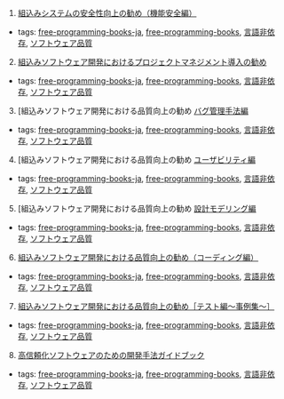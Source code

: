 1. [組込みシステムの安全性向上の勧め（機能安全編）](http://www.ipa.go.jp/files/000005118.pdf)
  * tags: [free-programming-books-ja](tags/free-programming-books-ja.md), [free-programming-books](tags/free-programming-books.md), [言語非依存](tags/言語非依存.md), [ソフトウェア品質](tags/ソフトウェア品質.md)
2. [組込みソフトウェア開発におけるプロジェクトマネジメント導入の勧め](http://www.ipa.go.jp/files/000005105.pdf)
  * tags: [free-programming-books-ja](tags/free-programming-books-ja.md), [free-programming-books](tags/free-programming-books.md), [言語非依存](tags/言語非依存.md), [ソフトウェア品質](tags/ソフトウェア品質.md)
3. [組込みソフトウェア開発における品質向上の勧め [バグ管理手法編](http://www.ipa.go.jp/files/000027629.pdf)
  * tags: [free-programming-books-ja](tags/free-programming-books-ja.md), [free-programming-books](tags/free-programming-books.md), [言語非依存](tags/言語非依存.md), [ソフトウェア品質](tags/ソフトウェア品質.md)
4. [組込みソフトウェア開発における品質向上の勧め [ユーザビリティ編](http://www.ipa.go.jp/files/000005114.pdf)
  * tags: [free-programming-books-ja](tags/free-programming-books-ja.md), [free-programming-books](tags/free-programming-books.md), [言語非依存](tags/言語非依存.md), [ソフトウェア品質](tags/ソフトウェア品質.md)
5. [組込みソフトウェア開発における品質向上の勧め [設計モデリング編](http://www.ipa.go.jp/files/000005113.pdf)
  * tags: [free-programming-books-ja](tags/free-programming-books-ja.md), [free-programming-books](tags/free-programming-books.md), [言語非依存](tags/言語非依存.md), [ソフトウェア品質](tags/ソフトウェア品質.md)
6. [組込みソフトウェア開発における品質向上の勧め（コーディング編）](http://www.ipa.go.jp/files/000005106.pdf)
  * tags: [free-programming-books-ja](tags/free-programming-books-ja.md), [free-programming-books](tags/free-programming-books.md), [言語非依存](tags/言語非依存.md), [ソフトウェア品質](tags/ソフトウェア品質.md)
7. [組込みソフトウェア開発における品質向上の勧め［テスト編～事例集～］](http://www.ipa.go.jp/files/000005149.pdf)
  * tags: [free-programming-books-ja](tags/free-programming-books-ja.md), [free-programming-books](tags/free-programming-books.md), [言語非依存](tags/言語非依存.md), [ソフトウェア品質](tags/ソフトウェア品質.md)
8. [高信頼化ソフトウェアのための開発手法ガイドブック](http://www.ipa.go.jp/files/000005144.pdf)
  * tags: [free-programming-books-ja](tags/free-programming-books-ja.md), [free-programming-books](tags/free-programming-books.md), [言語非依存](tags/言語非依存.md), [ソフトウェア品質](tags/ソフトウェア品質.md)
